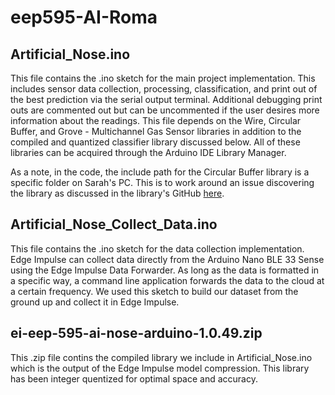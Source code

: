 # eep595-AI-Roma

## Artificial_Nose.ino
This file contains the .ino sketch for the main project implementation. This includes sensor data collection, processing, classification, and print out of the best prediction via the serial output terminal. Additional debugging print outs are commented out but can be uncommented if the user desires more information about the readings. This file depends on the Wire, Circular Buffer, and Grove - Multichannel Gas Sensor libraries in addition to the compiled and quantized classifier library discussed below. All of these libraries can be acquired through the Arduino IDE Library Manager.

As a note, in the code, the include path for the Circular Buffer library is a specific folder on Sarah's PC. This is to work around an issue discovering the library as discussed in the library's GitHub [here](https://github.com/rlogiacco/CircularBuffer).

## Artificial_Nose_Collect_Data.ino
This file contains the .ino sketch for the data collection implementation. Edge Impulse can collect data directly from the Arduino Nano BLE 33 Sense using the Edge Impulse Data Forwarder. As long as the data is formatted in a specific way, a command line application forwards the data to the cloud at a certain frequency. We used this sketch to build our dataset from the ground up and collect it in Edge Impulse.

## ei-eep-595-ai-nose-arduino-1.0.49.zip
This .zip file contins the compiled library we include in Artificial_Nose.ino which is the output of the Edge Impulse model compression. This library has been integer quentized for optimal space and accuracy.

